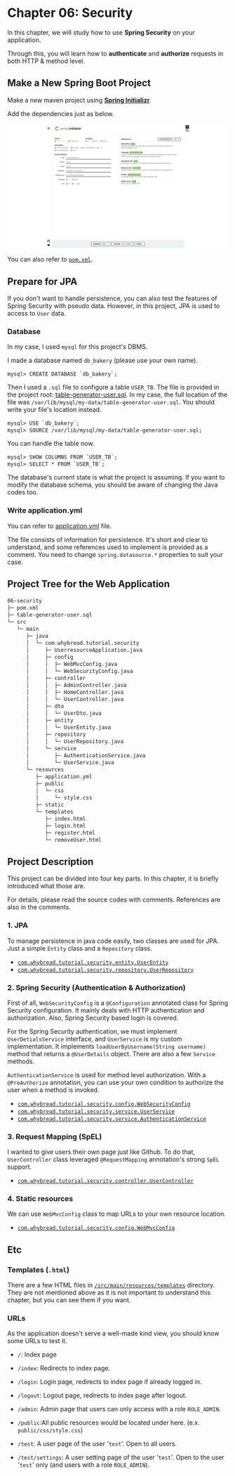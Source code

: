 # Chapter 06: Security

In this chapter, we will study how to use **Spring Security** on your application.

Through this, you will learn how to **authenticate** and **authorize** requests in both HTTP & method level.

## Make a New Spring Boot Project

Make a new maven project using [**Spring Initializr**](https://start.spring.io/).

Add the dependencies just as below.

![image01](./image01.png)

You can also refer to [`pom.xml`](./pom.xml).



## Prepare for JPA

If you don't want to handle persistence, you can also test the features of Spring Security with pseudo data. However, in this project, JPA is used to access to  `User` data.

### Database

In my case, I used `mysql` for this project's DBMS.

I made a database named `db_bakery` (please use your own name).
```
mysql> CREATE DATABASE `db_bakery`;
```
Then I used a `.sql` file to configure a table `USER_TB`. The file is provided in the project root: [table-generator-user.sql](./table-generator-user.sql). In my case, the full location of the file was `/var/lib/mysql/my-data/table-generator-user.sql`. You should write your file's location instead.
```
mysql> USE `db_bakery`;
mysql> SOURCE /var/lib/mysql/my-data/table-generator-user.sql;
```
You can handle the table now.
```
mysql> SHOW COLUMNS FROM `USER_TB`;
mysql> SELECT * FROM `USER_TB`;
```

The database's current state is what the project is assuming. If you want to modify the database schema, you should be aware of changing the Java codes too.

### Write application.yml
You can refer to [application.yml](./src/main/resources/application.yml) file.

The file consists of information for persistence. It's short and clear to understand, and some references used to implement is provided as a comment. You need to change `spring.datasource.*` properties to suit your case.


## Project Tree for the Web Application
```
06-security
├─ pom.xml
├─ table-generator-user.sql
└─ src
   └─ main
      ├─ java
      │  └─ com.whybread.tutorial.security
      │     ├─ UserresourceApplication.java
      │     ├─ config
      │     │  ├─ WebMvcConfig.java
      │     │  └─ WebSecurityConfig.java
      │     ├─ controller
      │     │  ├─ AdminController.java
      │     │  ├─ HomeController.java
      │     │  └─ UserController.java
      │     ├─ dto
      │     │  └─ UserDto.java
      │     ├─ entity
      │     │  └─ UserEntity.java
      │     ├─ repository
      │     │  └─ UserRepository.java
      │     └─ service
      │        ├─ AuthenticationService.java
      │        └─ UserService.java
      └─ resources
         ├─ application.yml
         ├─ public
         │  └─ css
         │     └─ style.css
         ├─ static
         └─ templates
            ├─ index.html
            ├─ login.html
            ├─ register.html
            └─ removeUser.html
```

## Project Description

This project can be divided into four key parts. In this chapter, it is briefly introduced what those are.

For details, please read the source codes with comments. References are also in the comments.

### 1. JPA
To manage persistence in java code easily, two classes are used for JPA. Just a simple `Entity` class and a `Repository` class.

- [`com.whybread.tutorial.security.entity.UserEntity`](./src/main/java/com/whybread/tutorial/security/entity/UserEntity.java)
- [`com.whybread.tutorial.security.repository.UserRepository`](./src/main/java/com/whybread/tutorial/security/repository/UserRepository.java)

### 2. Spring Security (Authentication & Authorization)
First of all, `WebSecurityConfig` is a `@Configuration` annotated class for Spring Security configuration. It mainly deals with HTTP authentication and authorization. Also, Spring Security based login is covered.

For the Spring Security authentication, we must implement `UserDetialsService` interface, and `UserService` is my custom implementation. It implements `loadUserByUsername(String username)` method that returns a `@UserDetails` object. There are also a few `Service` methods.

`AuthenticationService` is used for method level authorization. With a `@PreAuthorize` annotation, you can use your own condition to authorize the user when a method is invoked.

- [`com.whybread.tutorial.security.config.WebSecurityConfig`](./src/main/java/com/whybread/tutorial/security/config/WebSecurityConfig.java)
- [`com.whybread.tutorial.security.service.UserService`](./src/main/java/com/whybread/tutorial/security/service/UserService.java)
- [`com.whybread.tutorial.security.service.AuthenticationService`](./src/main/java/com/whybread/tutorial/security/service/AuthenticationService.java)

### 3. Request Mapping (SpEL)
I wanted to give users their own page just like Github. To do that, `UserController` class leveraged `@RequestMapping` annotation's strong `SpEL` support.

- [`com.whybread.tutorial.security.controller.UserController`](./src/main/java/com/whybread/tutorial/security/controller/UserController.java)

### 4. Static resources
We can use `WebMvcConfig` class to map URLs to your own resource location.

- [`com.whybread.tutorial.security.config.WebMvcConfig`](./src/main/java/com/whybread/tutorial/security/config/WebMvcConfig.java)

## Etc

### Templates (`.html`)
There are a few HTML files in [`/src/main/resources/templates`](./src/main/resources/templates) directory. They are not mentioned above as it is not important to understand this chapter, but you can see them if you want.

### URLs
As the application doesn't serve a well-made kind view, you should know some URLs to test it.

- `/`: Index page
- `/index`: Redirects to index page.
- `/login`: Login page, redirects to index page if already logged in.
- `/logout`: Logout page, redirects to index page after logout.


- `/admin`: Admin page that users can only access with a role `ROLE_ADMIN`.
- `/public`:All public resources would be located under here. (e.x. `public/css/style.css`)


- `/test`:  A user page of the user '`test`'. Open to all users.
- `/test/settings`: A user setting page of the user '`test`'. Open to the user '`test`' only (and users with a role `ROLE_ADMIN`).
